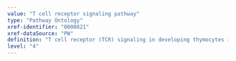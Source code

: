 ```yaml
---
value: "T cell receptor signaling pathway"
type: "Pathway Ontology"
xref-identifier: "0000821"
xref-dataSource: "PW"
definition: "T cell receptor (TCR) signaling in developing thymocytes is important for the establishment of CD4 and CD8 lineages. Mature T cells express either CD4 or CD8 co-receptors which are essential for the interaction with peptide-bound class II or class I MHC complexes to elicit CD4 T helper (Th) or CD8 cytotoxic T lymphocyte responses, respectively. In either case, T cell-initiated signaling activates the expression of genes whose products mediate these responses."
level: "4"
---
```

